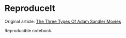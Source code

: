 # ReproduceIt 

Original article: [The Three Types Of Adam Sandler Movies](http://fivethirtyeight.com/datalab/the-three-types-of-adam-sandler-movies/)

Reproducible notebook.

